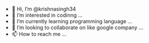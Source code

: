 - 👋 Hi, I’m @krishnasingh34
- 👀 I’m interested in  codinng ...
- 🌱 I’m currently learning programming language  ...
- 💞️ I’m looking to collaborate on like google company ...
- 📫 How to reach me ...

<!---
krishnasingh34/krishnasingh34 is a ✨ special ✨ repository because its `README.md` (this file) appears on your GitHub profile.
You can click the Preview link to take a look at your changes.
--->
